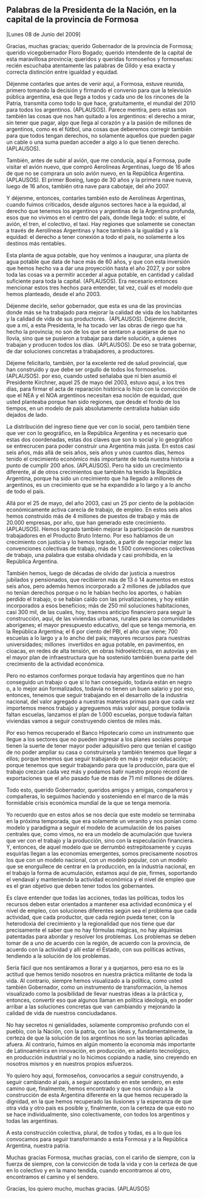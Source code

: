 Palabras de la Presidenta de la Nación, en la capital de la provincia de Formosa
--------------------------------------------------------------------------------

[Lunes 08 de Junio del 2009]

Gracias, muchas gracias; querido Gobernador de la provincia de Formosa;
querido vicegobernador Floro Bogado; querido intendente de la capital de
esta maravillosa provincia; queridos y queridas formoseños y formoseñas:
recién escuchaba atentamente las palabras de Gildo y esa exacta y
correcta distinción entre igualdad y equidad.

Déjenme contarles que antes de venir aquí, a Formosa, estuve reunida,
primero tomando la decisión y firmando el convenio para que la
televisión pública argentina, esa que llega a todos y cada uno de los
rincones de la Patria, transmita como todo lo que hace, gratuitamente,
el mundial del 2010 para todos los argentinos. (APLAUSOS). Parece
mentira, pero estas son también las cosas que nos han quitado a los
argentinos: el derecho a mirar, sin tener que pagar, algo que llega al
corazón y a la pasión de millones de argentinos, como es el fútbol, una
cosas que deberemos corregir también para que todos tengan derechos, no
solamente aquellos que pueden pagar un cable o una suma puedan acceder a
algo a lo que tienen derecho. (APLAUSOS).

También, antes de subir al avión, que me conducía, aquí a Formosa, pude
visitar el avión nuevo, que compró Aerolíneas Argentinas, luego de 16
años de que no se comprara un solo avión nuevo, en la República
Argentina. (APLAUSOS). El primer Boeing, luego de 30 años y la primera
nave nueva, luego de 16 años, también otra nave para cabotaje, del año
2007.

Y déjenme, entonces, contarles también esto de Aerolíneas Argentinas,
cuando fuimos criticados, desde algunos sectores hace a la equidad, al
derecho que tenemos los argentinos y argentinas de la Argentina
profunda, esos que no vivimos en el centro del país, donde llega todo:
el subte, el avión, el tren, el colectivo, el taxi. Hay regiones que
solamente se conectan a través de Aerolíneas Argentinas y hace también a
la igualdad y a la equidad: el derecho a tener conexión a todo el país,
no solamente a los destinos más rentables.

Esta planta de agua potable, que hoy venimos a inaugurar, una planta de
agua potable que data de hace más de 60 años, y que con esta inversión
que hemos hecho va a dar una proyección hasta el año 2027, y por sobre
toda las cosas va a permitir acceder al agua potable, en cantidad y
calidad suficiente para toda la capital. (APLAUSOS). Era necesario
entonces mencionar estos tres hechos para entender, tal vez, cuál es el
modelo que hemos planteado, desde el año 2003.

Déjenme decirle, señor gobernador, que esta es una de las provincias
donde más se ha trabajado para mejorar la calidad de vida de los
habitantes y la calidad de vida de sus productores.  (APLAUSOS). Déjenme
decirle, que a mí, a esta Presidenta, le ha tocado ver las obras de
riego que ha hecho la provincia; no son de los que se sentaron a
quejarse de que no llovía, sino que se pusieron a trabajar para darle
solución, a quienes trabajan y producen todos los días.  (APLAUSOS). De
eso se trata gobernar, de dar soluciones concretas a trabajadores, a
productores.

Déjeme felicitarlo, también, por la excelente red de salud provincial,
que han construido y que debe ser orgullo de todos los formoseños.
(APLAUSOS). por eso, cuando usted señalaba que ni bien asumió el
Presidente Kirchner, aquel 25 de mayo del 2003, estuvo aquí, a los tres
días, para firmar el acta de reparación histórica lo hizo con la
convicción de que el NEA y el NOA argentinos necesitan esa noción de
equidad, que usted planteaba porque han sido regiones, que desde el
fondo de los tiempos, en un modelo de país absolutamente centralista
habían sido dejados de lado.

La distribución del ingreso tiene que ver con lo social, pero también
tiene que ver con lo geográfico, en la República Argentina y es
necesario que estas dos coordenadas, estas dos claves que son lo social
y lo geográfico se entrecrucen para poder construir una Argentina más
justa. En estos casi seis años, más allá de seis años, seis años y unos
cuantos días, hemos tenido el crecimiento económico más importante de
toda nuestra historia a punto de cumplir 200 años. (APLAUSOS). Pero ha
sido un crecimiento diferente, al de otros crecimientos que también ha
tenido la República Argentina, porque ha sido un crecimiento que ha
llegado a millones de argentinos, es un crecimiento que se ha expandido
a lo largo y a lo ancho de todo el país.

Allá por el 25 de mayo, del año 2003, casi un 25 por ciento de la
población económicamente activa carecía de trabajo, de empleo. En estos
seis años hemos construido más de 4 millones de puestos de trabajo y más
de 20.000 empresas, por año, que han generado este crecimiento.
(APLAUSOS). Hemos logrado también mejorar la participación de nuestros
trabajadores en el Producto Bruto Interno. Por eso hablamos de un
crecimiento con justicia y lo hemos logrado, a partir de negociar mejor
las convenciones colectivas de trabajo, más de 1.500 convenciones
colectivas de trabajo, una palabra que estaba olvidada y casi prohibida,
en la República Argentina.

También hemos, luego de décadas de olvido dar justicia a nuestros
jubilados y pensionados, que recibieron más de 13 ó 14 aumentos en estos
seis años, pero además hemos incorporado a 2 millones de jubilados que
no tenían derechos porque o no le habían hecho los aportes, o habían
perdido el trabajo, o se habían caído con las privatizaciones, y hoy
están incorporados a esos beneficios; más de 250 mil soluciones
habitaciones, casi 300 mil, de las cuales, hoy, traemos anticipo
financiero para seguir la construcción, aquí, de las viviendas urbanas,
rurales para las comunidades aborígenes; el mayor presupuesto educativo,
del que se tenga memoria, en la República Argentina; el 6 por ciento del
PBI, el año que viene; 700 escuelas a lo largo y a lo ancho del país;
mayores recursos para nuestras universidades; millones  invertidos en
agua potable, en pavimentos, en cloacas, en redes de alta tensión, en
obras hidroeléctricas, en autovías y en el mayor plan de infraestructura
que ha sostenido también buena parte del crecimiento de la actividad
económica.

Pero no estamos conformes porque todavía hay argentinos que no han
conseguido un trabajo o que si lo han conseguido, todavía están en negro
o, a lo mejor aún formalizados, todavía no tienen un buen salario y por
eso, entonces, tenemos que seguir trabajando en el desarrollo de la
industria nacional, del valor agregado a nuestras materias primas para
que cada vez importemos menos trabajo y agreguemos más valor aquí,
porque todavía faltan escuelas, lanzamos el plan de 1.000 escuelas,
porque todavía faltan viviendas vamos a seguir construyendo cientos de
miles más.

Por eso hemos recuperado el Banco Hipotecario como un instrumento que
llegue a los sectores que no pueden ingresar a los planes sociales
porque tienen la suerte de tener mayor poder adquisitivo pero que tenían
el castigo de no poder ampliar su casa o construírsela y también tenemos
que llegar a ellos; porque tenemos que seguir trabajando en más y mejor
educación; porque tenemos que seguir trabajando para que la producción,
para que el trabajo crezcan cada vez más y podamos batir nuestro propio
récord de exportaciones que el año pasado fue de más de 71 mil millones
de dólares.

Todo esto, querido Gobernador, queridos amigos y amigas, compañeros y
compañeras, lo seguimos haciendo y sosteniendo en el marco de la más
formidable crisis económica mundial de la que se tenga memoria.

Yo recuerdo que en estos años se nos decía que este modelo se terminaba
en la próxima temporada, que era solamente un veranito y nos ponían como
modelo y paradigma a seguir el modelo de acumulación de los países
centrales que, como vimos, no era un modelo de acumulación que tuviera
que ver con el trabajo y la producción, sino con la especulación
financiera. Y, entonces, de aquel modelo que se derrumbó
estrepitosamente y cuyas esquirlas llegan a las economías emergentes,
somos precisamente nosotros los que con un modelo nacional, con un
modelo popular, con un modelo que se enorgullece de centrar en la
producción, en la industria nacional, en el trabajo la forma de
acumulación, estamos aquí de pie, firmes, soportando el vendaval y
manteniendo la actividad económica y el nivel de empleo que es el gran
objetivo que deben tener todos los gobernantes.

Es clave entender que todas las acciones, todas las políticas, todos los
recursos deben estar orientados a mantener esa actividad económica y el
nivel de empleo, con soluciones diferentes según sea el problema que
cada actividad, que cada productor, que cada región pueda tener, con la
heterodoxia del crecimiento y la regionalidad que nos tiene que dar
precisamente el saber que no hay fórmulas mágicas, no hay alquimias
patentadas para abordar y resolver los problemas. Los problemas se deben
tomar de a uno de acuerdo con la región, de acuerdo con la provincia, de
acuerdo con la actividad y allí estar el Estado, con sus políticas
activas, tendiendo a la solución de los problemas.

Sería fácil que nos sentáramos a llorar y a quejarnos, pero esa no es la
actitud que hemos tenido nosotros en nuestra práctica militante de toda
la vida. Al contrario, siempre hemos visualizado a la política, como
usted también Gobernador, como un instrumento de transformación, la
hemos visualizado como la posibilidad de llevar nuestras ideas a la
práctica y, entonces, convertir eso que algunos llaman en política
ideología, en poder arribar a las soluciones concretas que van cambiando
y mejorando la calidad de vida de nuestros conciudadanos.

No hay secretos ni genialidades, solamente compromiso profundo con el
pueblo, con la Nación, con la patria, con las ideas y, fundamentalmente,
la certeza de que la solución de los argentinos no son las teorías
aplicadas afuera. Al contrario, fuimos en algún momento la economía más
importante de Latinoamérica en innovación, en producción, en adelanto
tecnológico, en producción industrial y no lo hicimos copiando a nadie,
sino creyendo en nosotros mismos y en nuestros propios esfuerzos.

Yo quiero hoy aquí, formoseños, convocarlos a seguir construyendo, a
seguir cambiando al país, a seguir apostando en este sendero, en este
camino que, finalmente, hemos encontrado y que nos condujo a la
construcción de esta Argentina diferente en la que hemos recuperado la
dignidad, en la que hemos recuperado las ilusiones y la esperanza de que
otra vida y otro país es posible y, finalmente, con la certeza de que
esto no se hace individualmente, sino colectivamente, con todos los
argentinos y todas las argentinas.

A esta construcción colectiva, plural, de todos y todas, es a lo que los
convocamos para seguir transformando a esta Formosa y a la República
Argentina, nuestra patria.

Muchas gracias Formosa, muchas gracias, con el cariño de siempre, con la
fuerza de siempre, con la convicción de toda la vida y con la certeza de
que en lo colectivo y en la mano tendida, cuando encontramos al otro,
encontramos el camino y el sendero.

Gracias, los quiero mucho, muchas gracias. (APLAUSOS)
